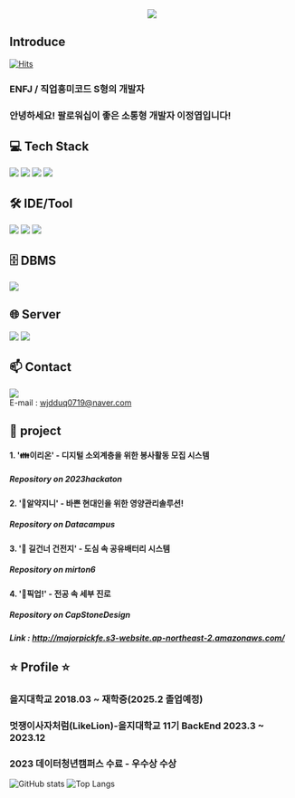 <div align="center">
    <img src="https://capsule-render.vercel.app/api?type=soft&color=0:3edac0,100:304cd9&height=120&text=This%20is%20I%20Like%20Cloudy's%20Space&animation=&fontColor=ffffff&fontSize=50" />
</div>

## Introduce
[![Hits](https://hits.seeyoufarm.com/api/count/incr/badge.svg?url=https%3A%2F%2Fgithub.com%2FILikeCLoudy%2Fhit-counter&count_bg=%235CC2C0&title_bg=%233CC41A&icon=&icon_color=%2300F5D5&title=hits&edge_flat=false)](https://hits.seeyoufarm.com) <br>
### ENFJ / 직업흥미코드 S형의 개발자
### 안녕하세요! 팔로워십이 좋은 소통형 개발자 이정엽입니다!

## 💻 Tech Stack

<a><img src="https://img.shields.io/badge/Java-ED8B00?style=for-the-badge&logo=openjdk&logoColor=white/"></a>
  <a><img src="https://img.shields.io/badge/Spring%20boot-6DB33F?style=for-the-badge&logo=springboot&logoColor=white"/></a>
  <a><img src="https://img.shields.io/badge/Spring-6DB33F?style=for-the-badge&logo=spring&logoColor=white/"></a>
  <a><img src="https://img.shields.io/badge/R-276DC3?style=for-the-badge&logo=r&logoColor=white/"></a>

## 🛠 IDE/Tool

<a><img src="https://img.shields.io/badge/Eclipse-2C2255?style=for-the-badge&logo=eclipse&logoColor=white/"></a>
<a><img src="https://img.shields.io/badge/IntelliJ_IDEA-000000.svg?style=for-the-badge&logo=intellij-idea&logoColor=white/"></a>
<a><img src="https://img.shields.io/badge/VisualStudioCode-007ACC?style=for-the-badge&logo=visualstudiocode&logoColor=white"/></a>

## 🗄️ DBMS
<a><img src="https://img.shields.io/badge/MySQL-00000F?style=for-the-badge&logo=mysql&logoColor=white/"></a>

## 🌐 Server
<a><img src="https://img.shields.io/badge/Apache Tomcat-F8DC75?style=for-the-badge&logo=Apache Tomcat&logoColor=white"></a>
<a><img src="https://img.shields.io/badge/Amazon AWS-232F3E?style=for-the-badge&logo=Amazon AWS&logoColor=white"></a>

## 📫 Contact
<a href=https://www.instagram.com/lee_jy0719/> <img src="https://img.shields.io/badge/Instagram-E4405F?style=for-the-badge&logo=Instagram&logoColor=white&link=https://www.instagram.com/lee_jy0719/"></a>
<br>
E-mail : wjdduq0719@naver.com

## 💬 project
#### 1. '👪이리온' - 디지털 소외계층을 위한 봉사활동 모집 시스템
##### Repository on 2023hackaton

#### 2. '💊알약지니' - 바쁜 현대인을 위한 영양관리솔루션!
##### Repository on Datacampus

#### 3. '🔋 길건너 건전지' - 도심 속 공유배터리 시스템
##### Repository on mirton6

#### 4. '🏫픽업!' - 전공 속 세부 진로
##### Repository on CapStoneDesign
##### Link : http://majorpickfe.s3-website.ap-northeast-2.amazonaws.com/

## ⭐ Profile ⭐
### 을지대학교 2018.03 ~ 재학중(2025.2 졸업예정)
### 멋쟁이사자처럼(LikeLion)-을지대학교 11기 BackEnd 2023.3 ~ 2023.12
### 2023 데이터청년캠퍼스 수료 - 우수상 수상


![GitHub stats](https://github-readme-stats.vercel.app/api?username=ILikeCLoudy&show_icons=true&theme=radical)
![Top Langs](https://github-readme-stats.vercel.app/api/top-langs/?username=ILikeCLoudy)
